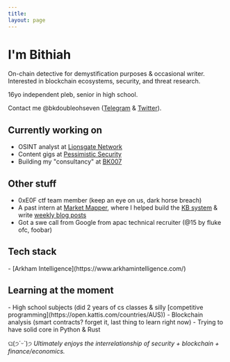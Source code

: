 ```yaml
---
title:
layout: page
---
```


<h1>I'm Bithiah</h1>

On-chain detective for demystification purposes & occasional writer. Interested in blockchain ecosystems, security, and threat research.

16yo independent pleb, senior in high school. 

Contact me @bkdoubleohseven ([Telegram](https://t.me/bkdoubleohseven) & [Twitter](https://twitter.com/bkdoubleohseven)).

<h2>Currently working on</h2>

- OSINT analyst at [Lionsgate Network](https://www.linkedin.com/company/lionsgate-network/)
- Content gigs at [Pessimistic Security](https://pessimistic.io/)
- Building my "consultancy" at [BK007](https://bkdoubleohseven.github.io/)
  
<h2>Other stuff</h2>

- 0xE0F ctf team member (keep an eye on us, dark horse breach)
- A past intern at [Market Mapper](https://marketmapper.io/), where I helped build the [KB system](https://marketmapper.io/documentation) & write [weekly blog posts](https://marketmapper.io/blog)
- Got a swe call from Google from apac technical recruiter (@15 by fluke ofc, foobar)

<h2>Tech stack</h2>
- [Arkham Intelligence](https://www.arkhamintelligence.com/)

<h2>Learning at the moment</h2>
- High school subjects (did 2 years of cs classes & silly [competitive programming](https://open.kattis.com/countries/AUS))
- Blockchain analysis (smart contracts? forget it, last thing to learn right now)
- Trying to have solid core in Python & Rust

ଘ(੭ˊᵕˋ)੭ _Ultimately enjoys the interrelationship of security + blockchain + finance/economics._ 
